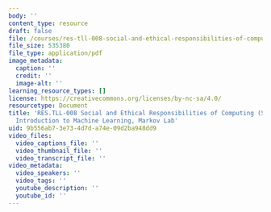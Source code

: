 ```yaml
---
body: ''
content_type: resource
draft: false
file: /courses/res-tll-008-social-and-ethical-responsibilities-of-computing-serc/mitres-tll008s23_6390_markov.pdf
file_size: 535380
file_type: application/pdf
image_metadata:
  caption: ''
  credit: ''
  image-alt: ''
learning_resource_types: []
license: https://creativecommons.org/licenses/by-nc-sa/4.0/
resourcetype: Document
title: 'RES.TLL-008 Social and Ethical Responsibilities of Computing (SERC), 6.390:
  Introduction to Machine Learning, Markov Lab'
uid: 9b556ab7-3e73-4d7d-a74e-09d2ba948dd9
video_files:
  video_captions_file: ''
  video_thumbnail_file: ''
  video_transcript_file: ''
video_metadata:
  video_speakers: ''
  video_tags: ''
  youtube_description: ''
  youtube_id: ''
---
```

